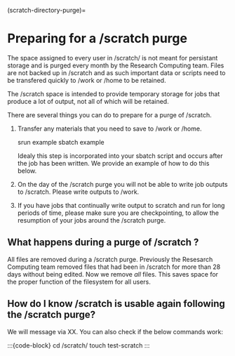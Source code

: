 (scratch-directory-purge)=
# Preparing for a /scratch purge

The space assigned to every user in /scratch/<username> is not meant for persistant storage and is purged every month by the Research Computing team. Files are not backed up in /scratch and as such important data or scripts need to be transfered quickly to /work or /home to be retained.

The /scratch space is intended to provide temporary storage for jobs that produce a lot of output, not all of which will be retained.

There are several things you can do to prepare for a purge of /scratch.

1. Transfer any materials that you need to save to /work or /home.

    srun example
    sbatch example
    
    Idealy this step is incorporated into your sbatch script and occurs after the job has been written. We provide an example of how to do this below.

2. On the day of the /scratch purge you will not be able to write job outputs to /scratch. Please write outputs to /work.

3. If you have jobs that continually write output to scratch and run for long periods of time, please make sure you are checkpointing, to allow the resumption of your jobs around the /scratch purge.

## What happens during a purge of /scratch ?

All files are removed during a /scratch purge. Previously the Resesarch Computing team removed files that had been in /scratch for more than 28 days without being edited. Now we remove *all* files. This saves space for the proper function of the filesystem for all users.

## How do I know /scratch is usable again following the /scratch purge?

We will message via XX. You can also check if the below commands work:

:::{code-block}
cd /scratch/<username>
touch test-scratch
:::
